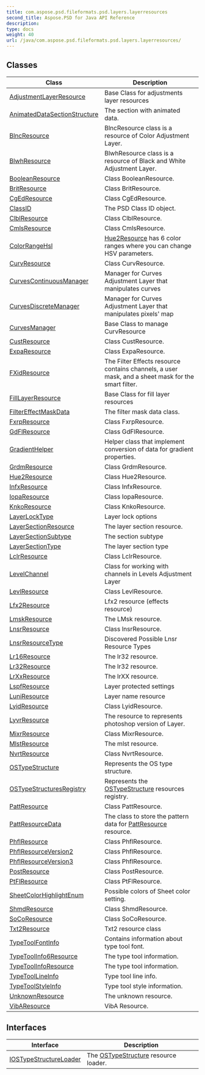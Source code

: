 ```yaml
---
title: com.aspose.psd.fileformats.psd.layers.layerresources
second_title: Aspose.PSD for Java API Reference
description: 
type: docs
weight: 40
url: /java/com.aspose.psd.fileformats.psd.layers.layerresources/
---
```



## Classes

| Class | Description |
| --- | --- |
| [AdjustmentLayerResource](../com.aspose.psd.fileformats.psd.layers.layerresources/adjustmentlayerresource) | Base Class for adjustments layer resources |
| [AnimatedDataSectionStructure](../com.aspose.psd.fileformats.psd.layers.layerresources/animateddatasectionstructure) | The section with animated data. |
| [BlncResource](../com.aspose.psd.fileformats.psd.layers.layerresources/blncresource) | BlncResource class is a resource of Color Adjustment Layer. |
| [BlwhResource](../com.aspose.psd.fileformats.psd.layers.layerresources/blwhresource) | BlwhResource class is a resource of Black and White Adjustment Layer. |
| [BooleanResource](../com.aspose.psd.fileformats.psd.layers.layerresources/booleanresource) | Class BooleanResource. |
| [BritResource](../com.aspose.psd.fileformats.psd.layers.layerresources/britresource) | Class BritResource. |
| [CgEdResource](../com.aspose.psd.fileformats.psd.layers.layerresources/cgedresource) | Class CgEdResource. |
| [ClassID](../com.aspose.psd.fileformats.psd.layers.layerresources/classid) | The PSD Class ID object. |
| [ClblResource](../com.aspose.psd.fileformats.psd.layers.layerresources/clblresource) | Class ClblResource. |
| [CmlsResource](../com.aspose.psd.fileformats.psd.layers.layerresources/cmlsresource) | Class CmlsResource. |
| [ColorRangeHsl](../com.aspose.psd.fileformats.psd.layers.layerresources/colorrangehsl) | [Hue2Resource](../com.aspose.psd.fileformats.psd.layers.layerresources/hue2resource) has 6 color ranges where you can change HSV parameters. |
| [CurvResource](../com.aspose.psd.fileformats.psd.layers.layerresources/curvresource) | Class CurvResource. |
| [CurvesContinuousManager](../com.aspose.psd.fileformats.psd.layers.layerresources/curvescontinuousmanager) | Manager for Curves Adjustment Layer that manipulates curves |
| [CurvesDiscreteManager](../com.aspose.psd.fileformats.psd.layers.layerresources/curvesdiscretemanager) | Manager for Curves Adjustment Layer that manipulates pixels' map |
| [CurvesManager](../com.aspose.psd.fileformats.psd.layers.layerresources/curvesmanager) | Base Class to manage CurvResource |
| [CustResource](../com.aspose.psd.fileformats.psd.layers.layerresources/custresource) | Class CustResource. |
| [ExpaResource](../com.aspose.psd.fileformats.psd.layers.layerresources/exparesource) | Class ExpaResource. |
| [FXidResource](../com.aspose.psd.fileformats.psd.layers.layerresources/fxidresource) | The Filter Effects resource contains channels, a user mask, and a sheet mask for the smart filter. |
| [FillLayerResource](../com.aspose.psd.fileformats.psd.layers.layerresources/filllayerresource) | Base Class for fill layer resources |
| [FilterEffectMaskData](../com.aspose.psd.fileformats.psd.layers.layerresources/filtereffectmaskdata) | The filter mask data class. |
| [FxrpResource](../com.aspose.psd.fileformats.psd.layers.layerresources/fxrpresource) | Class FxrpResource. |
| [GdFlResource](../com.aspose.psd.fileformats.psd.layers.layerresources/gdflresource) | Class GdFlResource. |
| [GradientHelper](../com.aspose.psd.fileformats.psd.layers.layerresources/gradienthelper) | Helper class that implement conversion of data for gradient properties. |
| [GrdmResource](../com.aspose.psd.fileformats.psd.layers.layerresources/grdmresource) | Class GrdmResource. |
| [Hue2Resource](../com.aspose.psd.fileformats.psd.layers.layerresources/hue2resource) | Class Hue2Resource. |
| [InfxResource](../com.aspose.psd.fileformats.psd.layers.layerresources/infxresource) | Class InfxResource. |
| [IopaResource](../com.aspose.psd.fileformats.psd.layers.layerresources/ioparesource) | Class IopaResource. |
| [KnkoResource](../com.aspose.psd.fileformats.psd.layers.layerresources/knkoresource) | Class KnkoResource. |
| [LayerLockType](../com.aspose.psd.fileformats.psd.layers.layerresources/layerlocktype) | Layer lock options |
| [LayerSectionResource](../com.aspose.psd.fileformats.psd.layers.layerresources/layersectionresource) | The layer section resource. |
| [LayerSectionSubtype](../com.aspose.psd.fileformats.psd.layers.layerresources/layersectionsubtype) | The section subtype |
| [LayerSectionType](../com.aspose.psd.fileformats.psd.layers.layerresources/layersectiontype) | The layer section type |
| [LclrResource](../com.aspose.psd.fileformats.psd.layers.layerresources/lclrresource) | Class LclrResource. |
| [LevelChannel](../com.aspose.psd.fileformats.psd.layers.layerresources/levelchannel) | Class for working with channels in Levels Adjustment Layer |
| [LevlResource](../com.aspose.psd.fileformats.psd.layers.layerresources/levlresource) | Class LevlResource. |
| [Lfx2Resource](../com.aspose.psd.fileformats.psd.layers.layerresources/lfx2resource) | Lfx2 resource (effects resource) |
| [LmskResource](../com.aspose.psd.fileformats.psd.layers.layerresources/lmskresource) | The LMsk resource. |
| [LnsrResource](../com.aspose.psd.fileformats.psd.layers.layerresources/lnsrresource) | Class lnsrResource. |
| [LnsrResourceType](../com.aspose.psd.fileformats.psd.layers.layerresources/lnsrresourcetype) | Discovered Possible Lnsr Resource Types |
| [Lr16Resource](../com.aspose.psd.fileformats.psd.layers.layerresources/lr16resource) | The lr32 resource. |
| [Lr32Resource](../com.aspose.psd.fileformats.psd.layers.layerresources/lr32resource) | The lr32 resource. |
| [LrXxResource](../com.aspose.psd.fileformats.psd.layers.layerresources/lrxxresource) | The lrXX resource. |
| [LspfResource](../com.aspose.psd.fileformats.psd.layers.layerresources/lspfresource) | Layer protected settings |
| [LuniResource](../com.aspose.psd.fileformats.psd.layers.layerresources/luniresource) | Layer name resource |
| [LyidResource](../com.aspose.psd.fileformats.psd.layers.layerresources/lyidresource) | Class LyidResource. |
| [LyvrResource](../com.aspose.psd.fileformats.psd.layers.layerresources/lyvrresource) | The resource to represents photoshop version of Layer. |
| [MixrResource](../com.aspose.psd.fileformats.psd.layers.layerresources/mixrresource) | Class MixrResource. |
| [MlstResource](../com.aspose.psd.fileformats.psd.layers.layerresources/mlstresource) | The mlst resource. |
| [NvrtResource](../com.aspose.psd.fileformats.psd.layers.layerresources/nvrtresource) | Class NvrtResource. |
| [OSTypeStructure](../com.aspose.psd.fileformats.psd.layers.layerresources/ostypestructure) | Represents the OS type structure. |
| [OSTypeStructuresRegistry](../com.aspose.psd.fileformats.psd.layers.layerresources/ostypestructuresregistry) | Represents the [OSTypeStructure](../com.aspose.psd.fileformats.psd.layers.layerresources/ostypestructure) resources registry. |
| [PattResource](../com.aspose.psd.fileformats.psd.layers.layerresources/pattresource) | Class PattResource. |
| [PattResourceData](../com.aspose.psd.fileformats.psd.layers.layerresources/pattresourcedata) | The class to store the pattern data for [PattResource](../com.aspose.psd.fileformats.psd.layers.layerresources/pattresource) resource. |
| [PhflResource](../com.aspose.psd.fileformats.psd.layers.layerresources/phflresource) | Class PhflResource. |
| [PhflResourceVersion2](../com.aspose.psd.fileformats.psd.layers.layerresources/phflresourceversion2) | Class PhflResource. |
| [PhflResourceVersion3](../com.aspose.psd.fileformats.psd.layers.layerresources/phflresourceversion3) | Class PhflResource. |
| [PostResource](../com.aspose.psd.fileformats.psd.layers.layerresources/postresource) | Class PostResource. |
| [PtFlResource](../com.aspose.psd.fileformats.psd.layers.layerresources/ptflresource) | Class PtFlResource. |
| [SheetColorHighlightEnum](../com.aspose.psd.fileformats.psd.layers.layerresources/sheetcolorhighlightenum) | Possible colors of Sheet color setting. |
| [ShmdResource](../com.aspose.psd.fileformats.psd.layers.layerresources/shmdresource) | Class ShmdResource. |
| [SoCoResource](../com.aspose.psd.fileformats.psd.layers.layerresources/socoresource) | Class SoCoResource. |
| [Txt2Resource](../com.aspose.psd.fileformats.psd.layers.layerresources/txt2resource) | Txt2 resource class |
| [TypeToolFontInfo](../com.aspose.psd.fileformats.psd.layers.layerresources/typetoolfontinfo) | Contains information about type tool font. |
| [TypeToolInfo6Resource](../com.aspose.psd.fileformats.psd.layers.layerresources/typetoolinfo6resource) | The type tool information. |
| [TypeToolInfoResource](../com.aspose.psd.fileformats.psd.layers.layerresources/typetoolinforesource) | The type tool information. |
| [TypeToolLineInfo](../com.aspose.psd.fileformats.psd.layers.layerresources/typetoollineinfo) | Type tool line info. |
| [TypeToolStyleInfo](../com.aspose.psd.fileformats.psd.layers.layerresources/typetoolstyleinfo) | Type tool style information. |
| [UnknownResource](../com.aspose.psd.fileformats.psd.layers.layerresources/unknownresource) | The unknown resource. |
| [VibAResource](../com.aspose.psd.fileformats.psd.layers.layerresources/vibaresource) | VibA Resource. |

## Interfaces

| Interface | Description |
| --- | --- |
| [IOSTypeStructureLoader](../com.aspose.psd.fileformats.psd.layers.layerresources/iostypestructureloader) | The [OSTypeStructure](../com.aspose.psd.fileformats.psd.layers.layerresources/ostypestructure) resource loader. |
